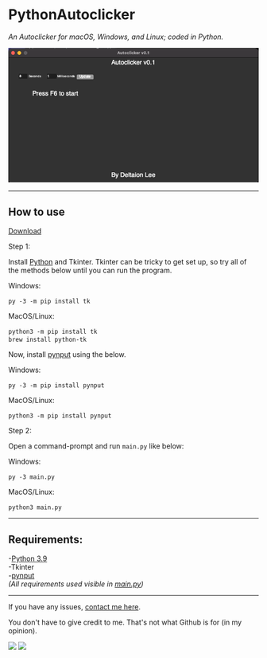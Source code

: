 # PythonAutoclicker
*An Autoclicker for macOS, Windows, and Linux; coded in Python.*

![screenshot](/images/screenshot.png?raw=true)

---
## How to use

[Download][download]

Step 1:

Install [Python][python] and Tkinter. Tkinter can be tricky to get set up, so try all of the methods below until you can run the program.

Windows:
```
py -3 -m pip install tk
```
MacOS/Linux:
```
python3 -m pip install tk
brew install python-tk
```

Now, install [pynput][pynput] using the below.

Windows:
```
py -3 -m pip install pynput
```
MacOS/Linux:
```
python3 -m pip install pynput
```

Step 2:

Open a command-prompt and run `main.py` like below:

Windows:
```
py -3 main.py
```
MacOS/Linux:
```
python3 main.py
```

---
## Requirements:

-[Python 3.9][python]
<br>-Tkinter
<br>-[pynput][pynput]
<br>
*(All requirements used visible in [main.py][main])*

---
If you have any issues, [contact me here][support].

You don't have to give credit to me. That's not what Github is for (in my opinion).

<a href="https://mi460.dev/github"><img src="https://img.shields.io/static/v1?label=MCMi460&amp;message=Github&amp;color=c331d4"></a>
<a href="https://mi460.dev/discord"><img src="https://discordapp.com/api/guilds/699728181841887363/embed.png"></a>

[download]: https://github.com/MCMi460/PythonAutoclicker/archive/main.zip
[python]: https://www.python.org/downloads/
[tkinter]: https://wiki.python.org/moin/TkInter
[main]: /main.py
[support]: https://mi460.dev/bugs
[pynput]: https://pypi.org/project/pynput/


<!--- You found an easter egg! Here's a cookie UwU :totallyrealcookie.png: -->
